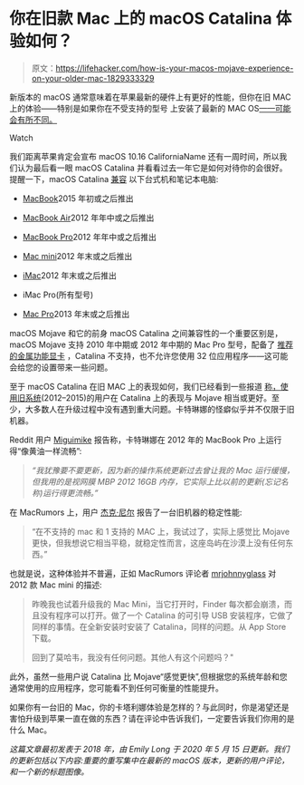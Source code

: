 # 你在旧款 Mac 上的 macOS Catalina 体验如何？

> 原文：<https://lifehacker.com/how-is-your-macos-mojave-experience-on-your-older-mac-1829333329>

新版本的 macOS 通常意味着在苹果最新的硬件上有更好的性能，但你在旧 MAC 上的体验——特别是如果你在不受支持的型号 上安装了最新的 MAC OS[——可能会有所不同。](http://dosdude1.com/catalina/)

Watch

我们距离苹果肯定会宣布 macOS 10.16 CaliforniaName 还有一周时间，所以我们认为最后看一眼 macOS Catalina 并看看过去一年它是如何对待你的会很好。提醒一下，macOS Catalina [兼容](https://www.apple.com/macos/catalina/) 以下台式机和笔记本电脑:

*   [MacBook](https://support.apple.com/kb/HT201608)2015 年初或之后推出

*   [MacBook Air](https://support.apple.com/kb/HT201862)2012 年年中或之后推出

*   [MacBook Pro](https://support.apple.com/kb/HT201300)2012 年年中或之后推出

*   [Mac mini](https://support.apple.com/kb/HT201894)2012 年末或之后推出

*   [iMac](https://support.apple.com/kb/HT201634)2012 年末或之后推出

*   iMac Pro(所有型号)

*   [Mac Pro](https://support.apple.com/kb/HT202888)2013 年末或之后推出

macOS Mojave 和它的前身 macOS Catalina 之间兼容性的一个重要区别是，macOS Mojave 支持 2010 年中期或 2012 年中期的 Mac Pro 型号，配备了 [推荐的金属功能显卡](https://support.apple.com/kb/HT208898) ，Catalina 不支持，也不允许您使用 32 位应用程序——这可能会给您的设置带来一些问题。

至于 macOS Catalina 在旧 MAC 上的表现如何，我们已经看到一些报道 [称，使用旧系统](https://forums.macrumors.com/threads/catalina-kills-my-2012-mac-mini.2204396/)(2012–2015)的用户在 Catalina 上的表现与 Mojave 相当或更好。至少，大多数人在升级过程中没有遇到重大问题。卡特琳娜的怪癖似乎并不仅限于旧机器。

Reddit 用户 [Miguimike](https://www.reddit.com/r/MacOS/comments/dgou3l/catalina_running_smooth_as_butter_on_older_macbook/) 报告称，卡特琳娜在 2012 年的 MacBook Pro 上运行得“像黄油一样流畅”:

> *“我犹豫要不要更新，因为新的操作系统更新过去曾让我的 Mac 运行缓慢，但我用的是视网膜 MBP 2012 16GB 内存，它实际上比以前的更新(忘记名称)运行得更流畅。”*

在 MacRumors 上，用户 [杰克·尼尔](https://forums.macrumors.com/threads/compare-mojave-vs-catalina-in-performance.2189924/post-28010793) 报告了一台旧机器的稳定性能:

> “在不支持的 mac 和 1 支持的 MAC 上，我试过了，实际上感觉比 Mojave 更快，但我想说它相当平稳，就稳定性而言，这座岛屿在沙漠上没有任何东西。”

也就是说，这种体验并不普遍，正如 MacRumors 评论者 [mrjohnnyglass](https://forums.macrumors.com/threads/catalina-kills-my-2012-mac-mini.2204396/) 对 2012 款 Mac mini 的描述:

> 昨晚我也试着升级我的 Mac Mini，当它打开时，Finder 每次都会崩溃，而且没有程序可以打开。做了一个 Catalina 的可引导 USB 安装程序，它做了同样的事情。在全新安装时安装了 Catalina，同样的问题。从 App Store 下载。
> 
> 回到了莫哈韦，我没有任何问题。其他人有这个问题吗？"

此外，虽然一些用户说 Catalina 比 Mojave“感觉更快”,但根据您的系统年龄和您通常使用的应用程序，您可能看不到任何可衡量的性能提升。

如果你有一台旧的 Mac，你的卡塔利娜体验是怎样的？与此同时，你是渴望还是害怕升级到苹果一直在做的东西？请在评论中告诉我们，一定要告诉我们你用的是什么 Mac。

*这篇文章最初发表于 2018 年，由 Emily Long 于 2020 年 5 月 15 日更新。我们的更新包括以下内容:重要的重写集中在最新的 macOS 版本，更新的用户评论，和一个新的标题图像。*